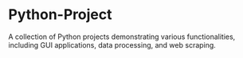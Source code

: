 # Python-Project
 A collection of Python projects demonstrating various functionalities, including GUI applications, data processing, and web scraping.
